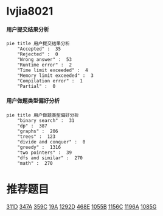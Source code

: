 # lvjia8021

<!-- tabs:start -->



#### **用户提交结果分析**

```mermaid
pie title 用户提交结果分析
    "Accepted" :  35
    "Rejected" :  0
    "Wrong answer" :  53
    "Runtime error" :  2
    "Time limit exceeded" :  4
    "Memory limit exceeded" :  3
    "Compilation error" :  1
    "Partial" :  0
```

#### **用户做题类型偏好分析**

```mermaid
pie title 用户做题类型偏好分析
    "binary search" :  31
    "dp" :  387
    "graphs" :  206
    "trees" :  123
    "divide and conquer" :  0
    "greedy" :  1316
    "two pointers" :  39
    "dfs and similar" :  270
    "math" :  270
```



<!-- tabs:end -->
# 推荐题目
[311D](https://codeforces.com/contest/311/problem/D)
[347A](https://codeforces.com/contest/347/problem/A)
[359C](https://codeforces.com/contest/359/problem/C)
[19A](https://codeforces.com/contest/19/problem/A)
[1292D](https://codeforces.com/contest/1292/problem/D)
[468E](https://codeforces.com/contest/468/problem/E)
[1055B](https://codeforces.com/contest/1055/problem/B)
[1156C](https://codeforces.com/contest/1156/problem/C)
[1196A](https://codeforces.com/contest/1196/problem/A)
[1085G](https://codeforces.com/contest/1085/problem/G)
